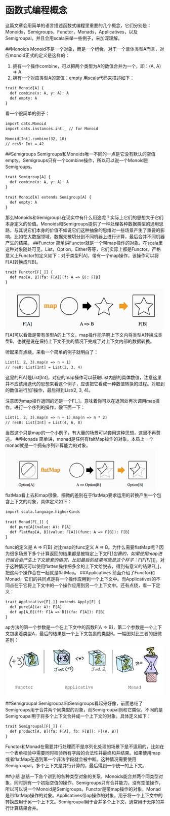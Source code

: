 # 函数式编程概念
这篇文章会用简单的语言描述函数式编程里重要的几个概念，它们分别是：Monoids，Semigroups，Functor，Monads，Applicatives，以及Semigroupal。并且会用scala来举一些例子，来加深理解。

##Monoids 
Monoid不是一个对象，而是一个组合。对于一个具体类型A而言，对应monoid正式的定义是这样的：
1. 拥有一个操作combine，可以把两个类型为A的数值合并为一个，即：(A, A) => A
2. 拥有一个对应类型A的空值：empty
用scala代码来描述如下：

```
trait Monoid[A] {
  def combine(x: A, y: A): A
  def empty: A
}
```
看一个很简单的例子：

```
import cats.Monoid
import cats.instances.int._ // for Monoid

Monoid[Int].combine(32, 10)
// res5: Int = 42
```

##Semigroups
Semigroups和Monoids唯一不同的一点是它没有默认的空值empty。Semigroups只有一个combine操作，所以可以说一个Monoid是Semigroups。

```
trait Semigroup[A] {
  def combine(x: A, y: A): A
}

trait Monoid[A] extends Semigroup[A] {
  def empty: A
}
```
那么Monoids和Semigroups在现实中有什么用途呢？实际上它们的思想大于它们本身定义的价值。Monoids和Semigroups提供了一种处理各种数据类型的通用思路，与其说它们本身的价值不如说它们这种抽象的思维对一些场景产生了重要的影响，比如在大数据领域，数据先被切分到不同机器上进行计算，最后合并不同机器产生的结果。
##Functor
简单讲Functor就是一个带map操作的对象。在scala里这种对象随处可见，List，Option，Either等等，它们实际上都是Functor。严格意义上Functor的定义如下：对于类型F[A]，带有一个map操作，该操作可以将F[A]转换成F[B]。

```
trait Functor[F[_]] {
  def map[A, B](fa: F[A])(f: A => B): F[B]
}
```
![](img/15223805609668.jpg)
F[A]可以看做是带有类型A的上下文，map操作能子啊上下文内将类型A转换成类型B，也就是说在保持上下文不变的情况下完成了对上下文内部的数据转换。

听起来有点绕，来看一个简单的例子就明白了：

```
List(1, 2, 3).map(n => n + 1)
// res0: List[Int] = List(2, 3, 4)
```
这里的F[A]是List[Int]，对应的map操作可以获取List内部的具体数值，注意这里并不应该用迭代的思想来看这个例子，应该把它看成一种数值转换的过程。对取到的数值进行加1操作，最后得到List(2, 3, 4)。

注意因为map操作返回的还是一个F[_]，意味着你可以在返回处再次调用map操作，进行一个序列的操作，像下面一下：

```
List(1, 2, 3).map(n => n + 1).map(n => n * 2)
// res0: List[Int] = List(4, 6, 8)
```
当然这个只是map的一个小例子，有大量的场景可以套用这种思想，这里不再赘述。
##Monads
简单讲，monad是任何有faltMap操作的对象，本质上一个monad就是一个拥有序列计算能力的对象。
![](img/15224606900246.jpg)
flatMap看上去和map很像，细微的差别在于flatMap要求运用的转换产生一个包含上下文的对象，具体定义如下：

```
import scala.language.higherKinds

trait Monad[F[_]] {
  def pure[A](value: A): F[A]
  def flatMap[A, B](value: F[A])(func: A => F[B]): F[B]
}
```
func的定义是 A => F[B] 对比map的func定义 A => B。为什么需要flatMap呢？因为很多场景下多个计算返回的结果都是被特定上下文F[_]包裹的，如果使用map进行组合会产生上下文嵌套的情况，比如最后的结果可能是这个样子：F[F[F[_]]]。对于这种情况可以使用flatten操作把多余的上下文给脱去，得到有意义的结果F[_]，把这两个操作合在一起就是flatMap。
##Applicatives
前面介绍了Functor和Monad，它们的共同点是将一个操作应用到一个上下文中。而Applicatives的不同点在于它将上下文中的一个操作应用到另一个上下文中。还有点绕，看一下定义：

```
trait Applicative[F[_]] extends Apply[F] {
  def pure[A](a: A): F[A]
  def ap[A,B](ff: F[A => B])(fa: F[A]): F[B]
} 
```
ap方法的第一个参数是一个在上下文中的函数F[A => B]，第二个参数是一个上下文包裹着类型A，最后的结果是一个上下文包裹的类型B。一幅图对比三者的细微差别：
![](img/15224618176757.jpg)

##Semigroupal
Semigroupal和Semigroups看起来好像，前面总结了Semigroups用于合并两个同类型的对象，而Semigroupal则和它类似，不同的是Semigroupal用于将多个上下文合并成一个上下文的对象。具体定义如下：

```
trait Semigroupal[F[_]] {
  def product[A, B](fa: F[A], fb: F[B]): F[(A, B)]
}
```
Functor和Monad在需要并行处理而不是序列化处理的场景下是不适用的，比如在一个表单校验中需要同时校验所有字段的合法性并最终和并结果。如果使用map或者flatMap在遇到第一个非法字段就会被中断。这种情况需要使用Semigroupal，多个上下文是并行计算的，最后得到一个统一的上下文。

##小结
总结一下各个讲到的各种类型对象的关系，Monoids能合并两个同类型对象，同时拥有一个初始空值的操作。Semigroups只有合并能力，没有空值操作，所以可以说一个Monoid是Semigroups。Functor是带map操作的对象，Monad是带flatMap操作的对象。Applicatives带ap操作的对象，用于将一个上下文中的转换应用于另一个上下文。Semigroupal用于合并多个上下文，通常用于无序的并行计算结果合并。

